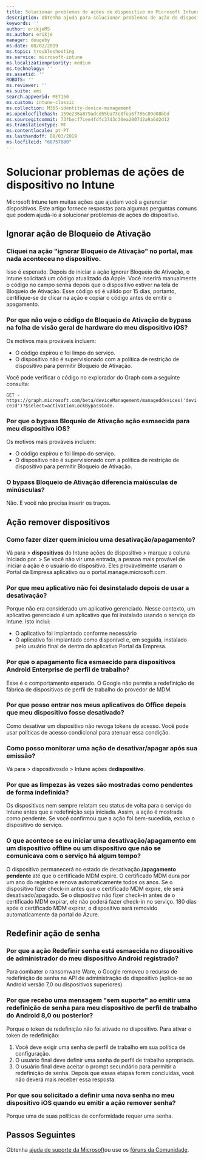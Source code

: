 ```yaml
---
title: Solucionar problemas de ações de dispositivo no Microsoft Intune-Azure | Microsoft Docs
description: Obtenha ajuda para solucionar problemas de ação do dispositivo.
keywords: ''
author: erikjeMS
ms.author: erikje
manager: dougeby
ms.date: 08/02/2019
ms.topic: troubleshooting
ms.service: microsoft-intune
ms.localizationpriority: medium
ms.technology: ''
ms.assetid: ''
ROBOTS: ''
ms.reviewer: ''
ms.suite: ems
search.appverid: MET150
ms.custom: intune-classic
ms.collection: M365-identity-device-management
ms.openlocfilehash: 159e236a079adcd55ba73e8fea6f786c09d08bbd
ms.sourcegitcommit: 73fbecf7cee4fdfc37d3c30ea2007d2a9a6d2d12
ms.translationtype: MT
ms.contentlocale: pt-PT
ms.lasthandoff: 08/03/2019
ms.locfileid: "68757880"
---
```

# <a name="troubleshoot-device-actions-in-intune"></a>Solucionar problemas de ações de dispositivo no Intune

Microsoft Intune tem muitas ações que ajudam você a gerenciar dispositivos. Este artigo fornece respostas para algumas perguntas comuns que podem ajudá-lo a solucionar problemas de ações do dispositivo.

## <a name="bypass-activation-lock-action"></a>Ignorar ação de Bloqueio de Ativação

### <a name="i-clicked-the-bypass-activation-lock-action-in-the-portal-but-nothing-happened-on-the-device"></a>Cliquei na ação "ignorar Bloqueio de Ativação" no portal, mas nada aconteceu no dispositivo.
Isso é esperado. Depois de iniciar a ação ignorar Bloqueio de Ativação, o Intune solicitará um código atualizado da Apple. Você inserirá manualmente o código no campo senha depois que o dispositivo estiver na tela de Bloqueio de Ativação. Esse código só é válido por 15 dias, portanto, certifique-se de clicar na ação e copiar o código antes de emitir o apagamento.

### <a name="why-dont-i-see-the-bypass-activation-lock-code-in-the-hardware-overview-blade-of-my-ios-device"></a>Por que não vejo o código de Bloqueio de Ativação de bypass na folha de visão geral de hardware do meu dispositivo iOS?
Os motivos mais prováveis incluem:
- O código expirou e foi limpo do serviço.
- O dispositivo não é supervisionado com a política de restrição de dispositivo para permitir Bloqueio de Ativação.

Você pode verificar o código no explorador do Graph com a seguinte consulta:

```GET - https://graph.microsoft.com/beta/deviceManagement/manageddevices('deviceId')?$select=activationLockBypassCode.```

### <a name="why-is-the-bypass-activation-lock-action-greyed-out-for-my-ios-device"></a>Por que o bypass Bloqueio de Ativação ação esmaecida para meu dispositivo iOS?
Os motivos mais prováveis incluem: 
- O código expirou e foi limpo do serviço.
- O dispositivo não é supervisionado com a política de restrição de dispositivo para permitir Bloqueio de Ativação.

### <a name="is-the-bypass-activation-lock-code-case-sensitive"></a>O bypass Bloqueio de Ativação diferencia maiúsculas de minúsculas?
Não. E você não precisa inserir os traços.

## <a name="remove-devices-action"></a>Ação remover dispositivos

### <a name="how-do-i-tell-who-started-a-retirewipe"></a>Como fazer dizer quem iniciou uma desativação/apagamento?
Vá para > **dispositivos** do Intune ações de dispositivo > marque a coluna Iniciado por. > 
Se você não vir uma entrada, a pessoa mais provável de iniciar a ação é o usuário do dispositivo. Eles provavelmente usaram o Portal da Empresa aplicativo ou o portal.manage.microsoft.com.

### <a name="why-wasnt-my-application-uninstalled-after-using-retire"></a>Por que meu aplicativo não foi desinstalado depois de usar a desativação?
Porque não era considerado um aplicativo gerenciado. Nesse contexto, um aplicativo gerenciado é um aplicativo que foi instalado usando o serviço do Intune. Isto inclui:
- O aplicativo foi implantado conforme necessário
- O aplicativo foi implantado como disponível e, em seguida, instalado pelo usuário final de dentro do aplicativo Portal da Empresa.

### <a name="why-is-wipe-grayed-out-for-android-enterprise-work-profile-devices"></a>Por que o apagamento fica esmaecido para dispositivos Android Enterprise de perfil de trabalho?
Esse é o comportamento esperado. O Google não permite a redefinição de fábrica de dispositivos de perfil de trabalho do provedor de MDM.

### <a name="why-can-i-sign-back-into-my-office-apps-after-my-device-was-retired"></a>Por que posso entrar nos meus aplicativos do Office depois que meu dispositivo fosse desativado?
Como desativar um dispositivo não revoga tokens de acesso. Você pode usar políticas de acesso condicional para atenuar essa condição.

### <a name="how-can-i-monitor-a-retirewipe-action-after-it-was-issued"></a>Como posso monitorar uma ação de desativar/apagar após sua emissão?
Vá para > dispositivosdo > Intune ações de**dispositivo**.

### <a name="why-do-wipes-sometimes-show-as-pending-indefinitely"></a>Por que as limpezas às vezes são mostradas como pendentes de forma indefinida?
Os dispositivos nem sempre relatam seu status de volta para o serviço do Intune antes que a redefinição seja iniciada. Assim, a ação é mostrada como pendente. Se você confirmou que a ação foi bem-sucedida, exclua o dispositivo do serviço.

### <a name="what-happens-if-i-start-a-retirewipe-on-an-offline-device-or-a-device-that-hasnt-communicated-with-the-service-in-a-while"></a>O que acontece se eu iniciar uma desativação/apagamento em um dispositivo offline ou um dispositivo que não se comunicava com o serviço há algum tempo?
O dispositivo permanecerá no estado de desativação **/apagamento pendente** até que o certificado MDM expire. O certificado MDM dura por um ano do registro e renova automaticamente todos os anos. Se o dispositivo fizer check-in antes que o certificado MDM expire, ele será desativado/apagado. Se o dispositivo não fizer check-in antes de o certificado MDM expirar, ele não poderá fazer check-in no serviço. 180 dias após o certificado MDM expirar, o dispositivo será removido automaticamente da portal do Azure.


## <a name="reset-passcode-action"></a>Redefinir ação de senha

### <a name="why-is-the-reset-passcode-action-greyed-out-on-my-android-device-admin-enrolled-device"></a>Por que a ação Redefinir senha está esmaecida no dispositivo de administrador do meu dispositivo Android registrado?
Para combater o ransomware Ware, o Google removeu o recurso de redefinição de senha na API de administração do dispositivo (aplica-se ao Android versão 7,0 ou dispositivos superiores).

### <a name="why-do-i-get-a-not-supported-message-when-i-issue-a-passcode-reset-to-my-android-80-or-later-work-profile-enrolled-device"></a>Por que recebo uma mensagem "sem suporte" ao emitir uma redefinição de senha para meu dispositivo de perfil de trabalho do Android 8,0 ou posterior?
Porque o token de redefinição não foi ativado no dispositivo. Para ativar o token de redefinição:
1. Você deve exigir uma senha de perfil de trabalho em sua política de configuração.
2. O usuário final deve definir uma senha de perfil de trabalho apropriada.
3. O usuário final deve aceitar o prompt secundário para permitir a redefinição de senha.
Depois que essas etapas forem concluídas, você não deverá mais receber essa resposta.

### <a name="why-am-i-prompted-to-set-a-new-passcode-on-my-ios-device-when-i-issue-the-remove-passcode-action"></a>Por que sou solicitado a definir uma nova senha no meu dispositivo iOS quando eu emitir a ação remover senha?
Porque uma de suas políticas de conformidade requer uma senha.

## <a name="next-steps"></a>Passos Seguintes

Obtenha [ajuda de suporte da Microsoft](get-support.md)ou use os [fóruns da Comunidade](https://social.technet.microsoft.com/Forums/en-US/home?category=microsoftintune).
